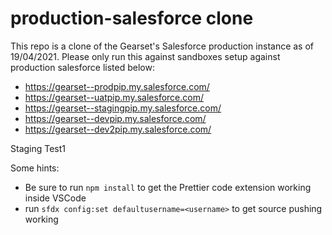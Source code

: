 # production-salesforce clone
This repo is a clone of the Gearset's Salesforce production instance as of 19/04/2021.
Please only run this against sandboxes setup against production salesforce listed below:
 - https://gearset--prodpip.my.salesforce.com/
 - https://gearset--uatpip.my.salesforce.com/
 - https://gearset--stagingpip.my.salesforce.com/
 - https://gearset--devpip.my.salesforce.com/
 - https://gearset--dev2pip.my.salesforce.com/

Staging Test1

Some hints:     

 - Be sure to run `npm install` to get the Prettier code extension working inside VSCode
 - run `sfdx config:set defaultusername=<username>` to get source pushing working
